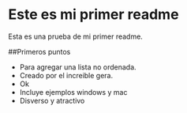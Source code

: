 # Este es mi primer readme
Esta es una prueba de mi primer readme.

##Primeros puntos
- Para agregar una lista no ordenada.
- Creado por el increible gera.
- Ok
- Incluye ejemplos windows y mac
- Disverso y atractivo
